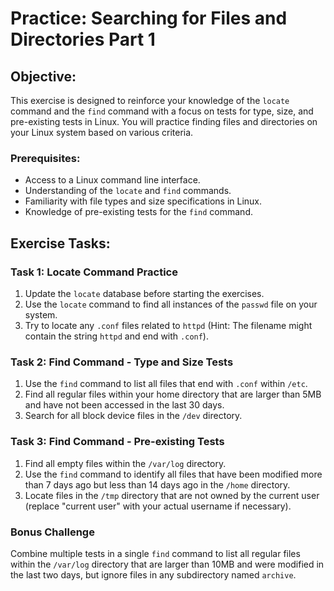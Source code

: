 # Practice: Searching for Files and Directories Part 1

## Objective:

This exercise is designed to reinforce your knowledge of the `locate` command and the `find` command with a focus on tests for type, size, and pre-existing tests in Linux. You will practice finding files and directories on your Linux system based on various criteria.

### Prerequisites:

- Access to a Linux command line interface.
- Understanding of the `locate` and `find` commands.
- Familiarity with file types and size specifications in Linux.
- Knowledge of pre-existing tests for the `find` command.

## Exercise Tasks:

### Task 1: Locate Command Practice

1. Update the `locate` database before starting the exercises.
2. Use the `locate` command to find all instances of the `passwd` file on your system.
3. Try to locate any `.conf` files related to `httpd` (Hint: The filename might contain the string `httpd` and end with `.conf`).

### Task 2: Find Command - Type and Size Tests

1. Use the `find` command to list all files that end with `.conf` within `/etc`.
2. Find all regular files within your home directory that are larger than 5MB and have not been accessed in the last 30 days.
3. Search for all block device files in the `/dev` directory.

### Task 3: Find Command - Pre-existing Tests

1. Find all empty files within the `/var/log` directory.
2. Use the `find` command to identify all files that have been modified more than 7 days ago but less than 14 days ago in the `/home` directory.
3. Locate files in the `/tmp` directory that are not owned by the current user (replace "current user" with your actual username if necessary).

### Bonus Challenge

Combine multiple tests in a single `find` command to list all regular files within the `/var/log` directory that are larger than 10MB and were modified in the last two days, but ignore files in any subdirectory named `archive`.
